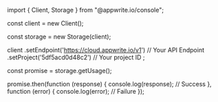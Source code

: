 import { Client, Storage } from "@appwrite.io/console";

const client = new Client();

const storage = new Storage(client);

client
    .setEndpoint('https://cloud.appwrite.io/v1') // Your API Endpoint
    .setProject('5df5acd0d48c2') // Your project ID
;

const promise = storage.getUsage();

promise.then(function (response) {
    console.log(response); // Success
}, function (error) {
    console.log(error); // Failure
});